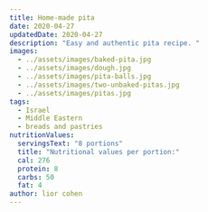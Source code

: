 ```yaml
---
title: Home-made pita
date: 2020-04-27
updatedDate: 2020-04-27
description: "Easy and authentic pita recipe. "
images:
  - ../assets/images/baked-pita.jpg
  - ../assets/images/dough.jpg
  - ../assets/images/pita-balls.jpg
  - ../assets/images/two-unbaked-pitas.jpg
  - ../assets/images/pitas.jpg
tags:
  - Israel
  - Middle Eastern
  - breads and pastries
nutritionValues:
  servingsText: "8 portions"
  title: "Nutritional values per portion:"
  cal: 276
  protein: 8
  carbs: 50
  fat: 4
author: lior cohen
---
```


<PrintView fileName="home-made-pita"/>
